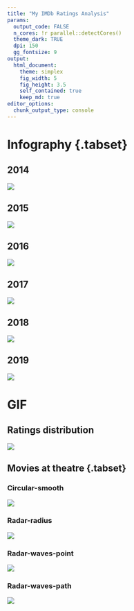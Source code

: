 ```yaml
---
title: "My IMDb Ratings Analysis"
params:
  output_code: FALSE
  n_cores: !r parallel::detectCores()
  theme_dark: TRUE
  dpi: 150
  gg_fontsize: 9
output:
  html_document:
    theme: simplex
    fig_width: 5
    fig_height: 3.5
    self_contained: true
    keep_md: true
editor_options: 
  chunk_output_type: console
---
```








# Infography {.tabset}

## 2014   



<img src="./images/ggplot_time-1.png" style="display: block; margin: auto;" />

## 2015   



<img src="./images/ggplot_time-2.png" style="display: block; margin: auto;" />

## 2016   



<img src="./images/ggplot_time-3.png" style="display: block; margin: auto;" />

## 2017   



<img src="./images/ggplot_time-4.png" style="display: block; margin: auto;" />

## 2018   



<img src="./images/ggplot_time-5.png" style="display: block; margin: auto;" />

## 2019   

<img src="./images/ggplot_time-6.png" style="display: block; margin: auto;" />

# GIF

## Ratings distribution
<img src="./images/gif_distribution-1.gif" style="display: block; margin: auto;" />

## Movies at theatre {.tabset}




### Circular-smooth
<img src="./images/gif_smooth-1.gif" style="display: block; margin: auto;" />

### Radar-radius
<img src="./images/gif_radar-1.gif" style="display: block; margin: auto;" />

### Radar-waves-point
<img src="./images/gif_waves_points-1.gif" style="display: block; margin: auto;" />

### Radar-waves-path
<img src="./images/gif_waves_path-1.gif" style="display: block; margin: auto;" />




